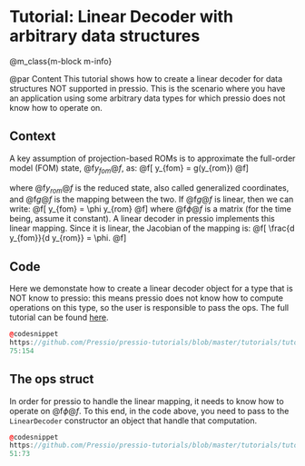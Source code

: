 
# Tutorial: Linear Decoder with arbitrary data structures

@m_class{m-block m-info}

@par Content
This tutorial shows how to create a linear decoder for
data structures NOT supported in pressio. This is the scenario
where you have an application using some arbitrary data types
for which pressio does not know how to operate on.


## Context
A key assumption of projection-based ROMs
is to approximate the full-order
model (FOM) state, @f$y_{fom}@f$, as:
@f[
y_{fom} = g(y_{rom})
@f]

where @f$y_{rom}@f$ is the reduced state, also called
generalized coordinates, and @f$g@f$ is the mapping between the two.
If @f$g@f$ is linear, then we can write:
@f[
y_{fom} = \phi y_{rom}
@f]
where @f$\phi@f$ is a matrix (for the time being, assume it constant).
A linear decoder in pressio implements this linear mapping.
Since it is linear, the Jacobian of the mapping is:
@f[
\frac{d y_{fom}}{d y_{rom}} = \phi.
@f]

## Code
Here we demonstate how to create a linear decoder object for a type that
is NOT know to pressio: this means pressio does not know how to compute
operations on this type, so the user is responsible to pass the ops.
The full tutorial can be found [here](https://github.com/Pressio/pressio-tutorials/blob/master/tutorials/tutorial5.cc).

```cpp
@codesnippet
https://github.com/Pressio/pressio-tutorials/blob/master/tutorials/tutorial5.cc
75:154
```

## The ops struct
In order for pressio to handle the linear mapping, it needs to know
how to operate on @f$\phi@f$. To this end, in the code above,
you need to pass to the `LinearDecoder` constructor an object that
handle that computation.
```cpp
@codesnippet
https://github.com/Pressio/pressio-tutorials/blob/master/tutorials/tutorial5.cc
51:73
```
